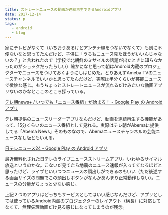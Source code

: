 ```yaml
---
title: ストレートニュースの動画が連続再生できるAndroidアプリ
date: 2017-12-14
status: p
tags:
   - android
   - blog
---
```


家にテレビがなくて（いちおうあるけどアンテナ線をつないでなくて）も別に不便ないなと思ってたんだけど、子供に「うちもニュース見たほうがいいんじゃないの？」と言われたので（学校で北朝鮮のミサイルの話題が出たときに知らなかったのがショックだったらしい）確かになと思って朝はAndroid内蔵のプロジェクターでニュースをつけておくようにしはじめた。とりあえずAmeba TVのニュースチャンネルでいいかと思ってたんだけど、実際は半分くらいが芸能ニュースで微妙な感じ。もうちょっとストレートニュースが流れるだけみたいな動画アプリないのかなとここのところ探っている。

[テレ朝news\+ / いつでも「ニュース番組」が始まる！ \- Google Play の Android アプリ](https://play.google.com/store/apps/details?id=jp.co.fenrir.tvAsahiNews&hl=ja)

テレ朝提供のニュースリーダーアプリなんだけど、動画を連続再生する機能があって、15分くらいのニュース番組として見れる。実際はテレ朝がAbemaに提供してる「Abema News」そのものなので、Abemaニュースチャンネルの芸能ニュースなし版ともいえる。

[日テレニュース24 \- Google Play の Android アプリ](https://play.google.com/store/apps/details?id=jp.co.ntv.news24&hl=ja)

最近無料化された日テレのライブニュースストリームアプリ。いわゆるサイマル放送というのかな。こないだ見てたら地震のニュース速報が入っててなるほどと思ったけど、ライブといいつつニュースの頭出しができるのもいい（ただ後述する画面サイズの問題でこの頭出しボタンがなんかあんまり正常動作しない）。ニュースの分量がちょっと少ない感じ。

上記２つのアプリはどっちもサービスとしてはいい感じなんだけど、アプリとしては使っているAndroid内蔵のプロジェクターのレイアウト（横長）に対応してなくて、無理矢理動画だけ見る感じになってしまうのが残念。
